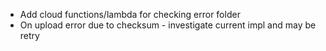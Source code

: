 - Add cloud functions/lambda for checking error folder
- On upload error due to checksum  - investigate current impl and may be retry